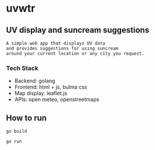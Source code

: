 # uvwtr

## UV display and suncream suggestions

    A simple web app that displays UV data 
    and provides suggestions for using suncream 
    around your current location or any city you request.

### Tech Stack

- Backend: golang
- Frontend: html + js, bulma css
- Map display: leaflet.js
- APIs: open meteo, openstreetmaps

## How to run

    go build
    
    go run
